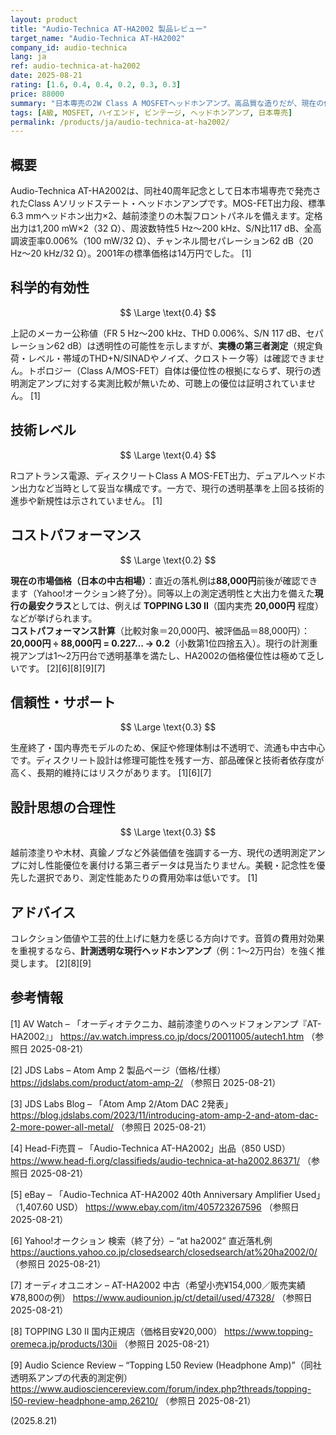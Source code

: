 ```yaml
---
layout: product
title: "Audio-Technica AT-HA2002 製品レビュー"
target_name: "Audio-Technica AT-HA2002"
company_id: audio-technica
lang: ja
ref: audio-technica-at-ha2002
date: 2025-08-21
rating: [1.6, 0.4, 0.4, 0.2, 0.3, 0.3]
price: 88000
summary: "日本専売の2W Class A MOSFETヘッドホンアンプ。高品質な造りだが、現在の代替製品と比較してコストパフォーマンスが極めて悪い"
tags: [A級, MOSFET, ハイエンド, ビンテージ, ヘッドホンアンプ, 日本専売]
permalink: /products/ja/audio-technica-at-ha2002/
---
```

## 概要

Audio-Technica AT-HA2002は、同社40周年記念として日本市場専売で発売されたClass Aソリッドステート・ヘッドホンアンプです。MOS-FET出力段、標準6.3 mmヘッドホン出力×2、越前漆塗りの木製フロントパネルを備えます。定格出力は1,200 mW×2（32 Ω）、周波数特性5 Hz〜200 kHz、S/N比117 dB、全高調波歪率0.006%（100 mW/32 Ω）、チャンネル間セパレーション62 dB（20 Hz〜20 kHz/32 Ω）。2001年の標準価格は14万円でした。 [1]

## 科学的有効性

$$ \Large \text{0.4} $$

上記のメーカー公称値（FR 5 Hz〜200 kHz、THD 0.006%、S/N 117 dB、セパレーション62 dB）は透明性の可能性を示しますが、**実機の第三者測定**（規定負荷・レベル・帯域のTHD+N/SINADやノイズ、クロストーク等）は確認できません。トポロジー（Class A/MOS-FET）自体は優位性の根拠にならず、現行の透明測定アンプに対する実測比較が無いため、可聴上の優位は証明されていません。 [1]

## 技術レベル

$$ \Large \text{0.4} $$

Rコアトランス電源、ディスクリートClass A MOS-FET出力、デュアルヘッドホン出力など当時として妥当な構成です。一方で、現行の透明基準を上回る技術的進歩や新規性は示されていません。 [1]

## コストパフォーマンス

$$ \Large \text{0.2} $$

**現在の市場価格（日本の中古相場）**：直近の落札例は**88,000円**前後が確認できます（Yahoo!オークション終了分）。同等以上の測定透明性と大出力を備えた**現行の最安クラス**としては、例えば **TOPPING L30 II**（国内実売 **20,000円** 程度）などが挙げられます。  
**コストパフォーマンス計算**（比較対象＝20,000円、被評価品＝88,000円）：  
**20,000円 ÷ 88,000円 = 0.227… → 0.2**（小数第1位四捨五入）。現行の計測重視アンプは1～2万円台で透明基準を満たし、HA2002の価格優位性は極めて乏しいです。 [2][6][8][9][7]

## 信頼性・サポート

$$ \Large \text{0.3} $$

生産終了・国内専売モデルのため、保証や修理体制は不透明で、流通も中古中心です。ディスクリート設計は修理可能性を残す一方、部品確保と技術者依存度が高く、長期的維持にはリスクがあります。 [1][6][7]

## 設計思想の合理性

$$ \Large \text{0.3} $$

越前漆塗りや木材、真鍮ノブなど外装価値を強調する一方、現代の透明測定アンプに対し性能優位を裏付ける第三者データは見当たりません。美観・記念性を優先した選択であり、測定性能あたりの費用効率は低いです。 [1]

## アドバイス

コレクション価値や工芸的仕上げに魅力を感じる方向けです。音質の費用対効果を重視するなら、**計測透明な現行ヘッドホンアンプ**（例：1〜2万円台）を強く推奨します。 [2][8][9]

## 参考情報

[1] AV Watch – 「オーディオテクニカ、越前漆塗りのヘッドフォンアンプ『AT-HA2002』」 https://av.watch.impress.co.jp/docs/20011005/autech1.htm （参照日 2025-08-21）

[2] JDS Labs – Atom Amp 2 製品ページ（価格/仕様） https://jdslabs.com/product/atom-amp-2/ （参照日 2025-08-21）

[3] JDS Labs Blog – 「Atom Amp 2/Atom DAC 2発表」 https://blog.jdslabs.com/2023/11/introducing-atom-amp-2-and-atom-dac-2-more-power-all-metal/ （参照日 2025-08-21）

[4] Head-Fi売買 – 「Audio-Technica AT-HA2002」出品（850 USD） https://www.head-fi.org/classifieds/audio-technica-at-ha2002.86371/ （参照日 2025-08-21）

[5] eBay – 「Audio-Technica AT-HA2002 40th Anniversary Amplifier Used」（1,407.60 USD） https://www.ebay.com/itm/405723267596 （参照日 2025-08-21）

[6] Yahoo!オークション 検索（終了分）– “at ha2002” 直近落札例 https://auctions.yahoo.co.jp/closedsearch/closedsearch/at%20ha2002/0/ （参照日 2025-08-21）

[7] オーディオユニオン – AT-HA2002 中古（希望小売¥154,000／販売実績¥78,800の例） https://www.audiounion.jp/ct/detail/used/47328/ （参照日 2025-08-21）

[8] TOPPING L30 II 国内正規店（価格目安¥20,000） https://www.topping-oremeca.jp/products/l30ii （参照日 2025-08-21）

[9] Audio Science Review – “Topping L50 Review (Headphone Amp)”（同社透明系アンプの代表的測定例） https://www.audiosciencereview.com/forum/index.php?threads/topping-l50-review-headphone-amp.26210/ （参照日 2025-08-21）

(2025.8.21)

